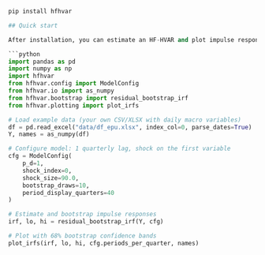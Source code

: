 ```python
pip install hfhvar

## Quick start

After installation, you can estimate an HF-HVAR and plot impulse responses in just a few lines:

```python
import pandas as pd
import numpy as np
import hfhvar
from hfhvar.config import ModelConfig
from hfhvar.io import as_numpy
from hfhvar.bootstrap import residual_bootstrap_irf
from hfhvar.plotting import plot_irfs

# Load example data (your own CSV/XLSX with daily macro variables)
df = pd.read_excel("data/df_epu.xlsx", index_col=0, parse_dates=True)
Y, names = as_numpy(df)

# Configure model: 1 quarterly lag, shock on the first variable
cfg = ModelConfig(
    p_d=1,
    shock_index=0,
    shock_size=90.0,
    bootstrap_draws=10,
    period_display_quarters=40
)

# Estimate and bootstrap impulse responses
irf, lo, hi = residual_bootstrap_irf(Y, cfg)

# Plot with 68% bootstrap confidence bands
plot_irfs(irf, lo, hi, cfg.periods_per_quarter, names)
